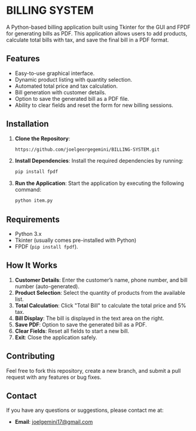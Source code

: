 # BILLING SYSTEM

A Python-based billing application built using Tkinter for the GUI and FPDF for generating bills as PDF. This application allows users to add products, calculate total bills with tax, and save the final bill in a PDF format.

## Features
- Easy-to-use graphical interface.
- Dynamic product listing with quantity selection.
- Automated total price and tax calculation.
- Bill generation with customer details.
- Option to save the generated bill as a PDF file.
- Ability to clear fields and reset the form for new billing sessions.


## Installation

1. **Clone the Repository**:
   ```bash
   https://github.com/joelgeorgegemini/BILLING-SYSTEM.git
   ```

2. **Install Dependencies**:
   Install the required dependencies by running:
   ```bash
   pip install fpdf
   ```

3. **Run the Application**:
   Start the application by executing the following command:
   ```bash
   python item.py
   ```

## Requirements

- Python 3.x
- Tkinter (usually comes pre-installed with Python)
- FPDF (`pip install fpdf`).

## How It Works

1. **Customer Details**: Enter the customer’s name, phone number, and bill number (auto-generated).
2. **Product Selection**: Select the quantity of products from the available list.
3. **Total Calculation**: Click "Total Bill" to calculate the total price and 5% tax.
4. **Bill Display**: The bill is displayed in the text area on the right.
5. **Save PDF**: Option to save the generated bill as a PDF.
6. **Clear Fields**: Reset all fields to start a new bill.
7. **Exit**: Close the application safely.

## Contributing
Feel free to fork this repository, create a new branch, and submit a pull request with any features or bug fixes.

## Contact
If you have any questions or suggestions, please contact me at:
- **Email**: joelgemini17@gmail.com
